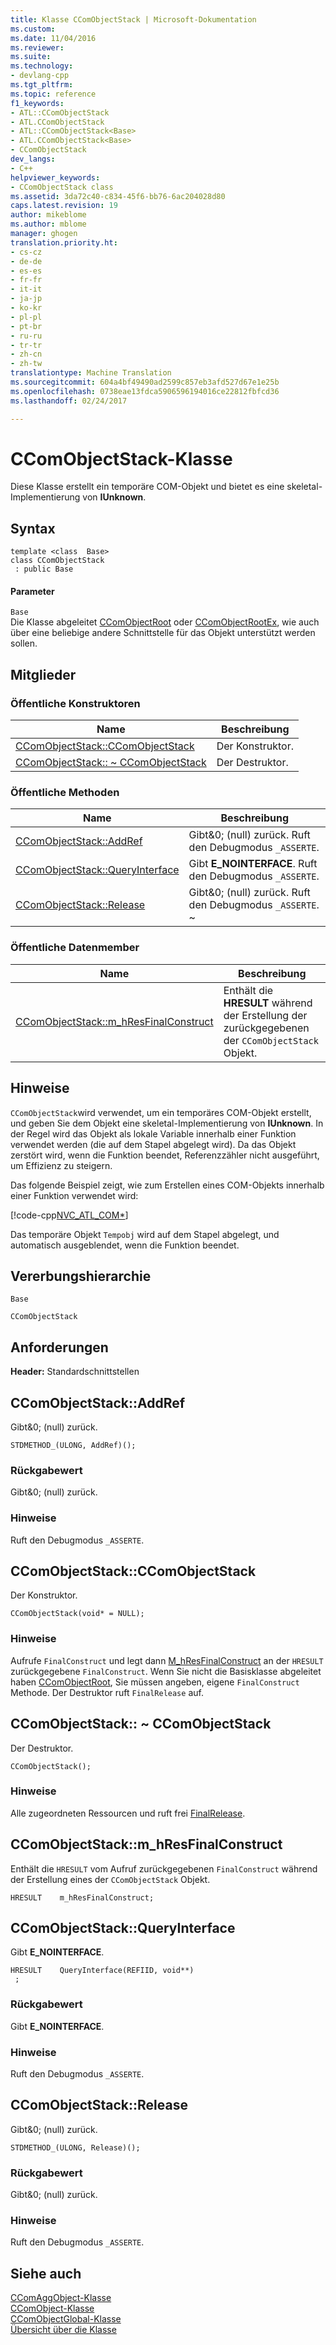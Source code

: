 ```yaml
---
title: Klasse CComObjectStack | Microsoft-Dokumentation
ms.custom: 
ms.date: 11/04/2016
ms.reviewer: 
ms.suite: 
ms.technology:
- devlang-cpp
ms.tgt_pltfrm: 
ms.topic: reference
f1_keywords:
- ATL::CComObjectStack
- ATL.CComObjectStack
- ATL::CComObjectStack<Base>
- ATL.CComObjectStack<Base>
- CComObjectStack
dev_langs:
- C++
helpviewer_keywords:
- CComObjectStack class
ms.assetid: 3da72c40-c834-45f6-bb76-6ac204028d80
caps.latest.revision: 19
author: mikeblome
ms.author: mblome
manager: ghogen
translation.priority.ht:
- cs-cz
- de-de
- es-es
- fr-fr
- it-it
- ja-jp
- ko-kr
- pl-pl
- pt-br
- ru-ru
- tr-tr
- zh-cn
- zh-tw
translationtype: Machine Translation
ms.sourcegitcommit: 604a4bf49490ad2599c857eb3afd527d67e1e25b
ms.openlocfilehash: 0738eae13fdca5906596194016ce22812fbfcd36
ms.lasthandoff: 02/24/2017

---
```

# <a name="ccomobjectstack-class"></a>CComObjectStack-Klasse
Diese Klasse erstellt ein temporäre COM-Objekt und bietet es eine skeletal-Implementierung von **IUnknown**.  
  
## <a name="syntax"></a>Syntax  
  
```
template <class  Base>  
class CComObjectStack
 : public Base
```  
  
#### <a name="parameters"></a>Parameter  
 `Base`  
 Die Klasse abgeleitet [CComObjectRoot](../../atl/reference/ccomobjectroot-class.md) oder [CComObjectRootEx](../../atl/reference/ccomobjectrootex-class.md), wie auch über eine beliebige andere Schnittstelle für das Objekt unterstützt werden sollen.  
  
## <a name="members"></a>Mitglieder  
  
### <a name="public-constructors"></a>Öffentliche Konstruktoren  
  
|Name|Beschreibung|  
|----------|-----------------|  
|[CComObjectStack::CComObjectStack](#ccomobjectstack)|Der Konstruktor.|  
|[CComObjectStack:: ~ CComObjectStack](#dtor)|Der Destruktor.|  
  
### <a name="public-methods"></a>Öffentliche Methoden  
  
|Name|Beschreibung|  
|----------|-----------------|  
|[CComObjectStack::AddRef](#addref)|Gibt&0; (null) zurück. Ruft den Debugmodus `_ASSERTE`.|  
|[CComObjectStack::QueryInterface](#queryinterface)|Gibt **E_NOINTERFACE**. Ruft den Debugmodus `_ASSERTE`.|  
|[CComObjectStack::Release](#release)|Gibt&0; (null) zurück. Ruft den Debugmodus `_ASSERTE`. ~|  
  
### <a name="public-data-members"></a>Öffentliche Datenmember  
  
|Name|Beschreibung|  
|----------|-----------------|  
|[CComObjectStack::m_hResFinalConstruct](#m_hresfinalconstruct)|Enthält die **HRESULT** während der Erstellung der zurückgegebenen der `CComObjectStack` Objekt.|  
  
## <a name="remarks"></a>Hinweise  
 `CComObjectStack`wird verwendet, um ein temporäres COM-Objekt erstellt, und geben Sie dem Objekt eine skeletal-Implementierung von **IUnknown**. In der Regel wird das Objekt als lokale Variable innerhalb einer Funktion verwendet werden (die auf dem Stapel abgelegt wird). Da das Objekt zerstört wird, wenn die Funktion beendet, Referenzzähler nicht ausgeführt, um Effizienz zu steigern.  
  
 Das folgende Beispiel zeigt, wie zum Erstellen eines COM-Objekts innerhalb einer Funktion verwendet wird:  
  
 [!code-cpp[NVC_ATL_COM&#42;](../../atl/codesnippet/cpp/ccomobjectstack-class_1.cpp)]  
  
 Das temporäre Objekt `Tempobj` wird auf dem Stapel abgelegt, und automatisch ausgeblendet, wenn die Funktion beendet.  
  
## <a name="inheritance-hierarchy"></a>Vererbungshierarchie  
 `Base`  
  
 `CComObjectStack`  
  
## <a name="requirements"></a>Anforderungen  
 **Header:** Standardschnittstellen  
  
##  <a name="a-nameaddrefa--ccomobjectstackaddref"></a><a name="addref"></a>CComObjectStack::AddRef  
 Gibt&0; (null) zurück.  
  
```
STDMETHOD_(ULONG, AddRef)();
```  
  
### <a name="return-value"></a>Rückgabewert  
 Gibt&0; (null) zurück.  
  
### <a name="remarks"></a>Hinweise  
 Ruft den Debugmodus `_ASSERTE`.  
  
##  <a name="a-nameccomobjectstacka--ccomobjectstackccomobjectstack"></a><a name="ccomobjectstack"></a>CComObjectStack::CComObjectStack  
 Der Konstruktor.  
  
```
CComObjectStack(void* = NULL);
```  
  
### <a name="remarks"></a>Hinweise  
 Aufrufe `FinalConstruct` und legt dann [M_hResFinalConstruct](#m_hresfinalconstruct) an der `HRESULT` zurückgegebene `FinalConstruct`. Wenn Sie nicht die Basisklasse abgeleitet haben [CComObjectRoot](../../atl/reference/ccomobjectroot-class.md), Sie müssen angeben, eigene `FinalConstruct` Methode. Der Destruktor ruft `FinalRelease` auf.  
  
##  <a name="a-namedtora--ccomobjectstackccomobjectstack"></a><a name="dtor"></a>CComObjectStack:: ~ CComObjectStack  
 Der Destruktor.  
  
```
CComObjectStack();
```  
  
### <a name="remarks"></a>Hinweise  
 Alle zugeordneten Ressourcen und ruft frei [FinalRelease](ccomobjectrootex-class.md#finalrelease).  
  
##  <a name="a-namemhresfinalconstructa--ccomobjectstackmhresfinalconstruct"></a><a name="m_hresfinalconstruct"></a>CComObjectStack::m_hResFinalConstruct  
 Enthält die `HRESULT` vom Aufruf zurückgegebenen `FinalConstruct` während der Erstellung eines der `CComObjectStack` Objekt.  
  
```
HRESULT    m_hResFinalConstruct;
```  
  
##  <a name="a-namequeryinterfacea--ccomobjectstackqueryinterface"></a><a name="queryinterface"></a>CComObjectStack::QueryInterface  
 Gibt **E_NOINTERFACE**.  
  
```
HRESULT    QueryInterface(REFIID, void**)
 ;
```  
  
### <a name="return-value"></a>Rückgabewert  
 Gibt **E_NOINTERFACE**.  
  
### <a name="remarks"></a>Hinweise  
 Ruft den Debugmodus `_ASSERTE`.  
  
##  <a name="a-namereleasea--ccomobjectstackrelease"></a><a name="release"></a>CComObjectStack::Release  
 Gibt&0; (null) zurück.  
  
```
STDMETHOD_(ULONG, Release)();
```  
  
### <a name="return-value"></a>Rückgabewert  
 Gibt&0; (null) zurück.  
  
### <a name="remarks"></a>Hinweise  
 Ruft den Debugmodus `_ASSERTE`.  
  
## <a name="see-also"></a>Siehe auch  
 [CComAggObject-Klasse](../../atl/reference/ccomaggobject-class.md)   
 [CComObject-Klasse](../../atl/reference/ccomobject-class.md)   
 [CComObjectGlobal-Klasse](../../atl/reference/ccomobjectglobal-class.md)   
 [Übersicht über die Klasse](../../atl/atl-class-overview.md)


